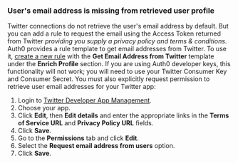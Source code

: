 ### User's email address is missing from retrieved user profile
Twitter connections do not retrieve the user's email address by default. But you can add a rule to request the email using the Access Token returned from Twitter *providing you supply a privacy policy and terms & conditions*.
Auth0 provides a rule template to get email addresses from Twitter. To use it, [create a new rule](${manage_url}/#/rules/create) with the **Get Email Address from Twitter** template under the **Enrich Profile** section.
If you are using Auth0 developer keys, this functionality will not work; you will need to use your Twitter Consumer Key and Consumer Secret.
You must also explicitly request permission to retrieve user email addresses for your Twitter app:
1. Login to [Twitter Developer App Management](https://developer.twitter.com/en/apps).
1. Choose your app.
1. Click **Edit**, then **Edit details** and enter the appropriate links in the **Terms of Service URL** and **Privacy Policy URL** fields.
1. Click **Save**.
1. Go to the **Permissions** tab and click **Edit**.
1. Select the **Request email address from users** option.
1. Click **Save**.
